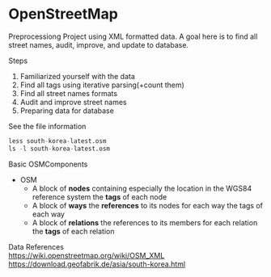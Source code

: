 OpenStreetMap
====
Preprocessiong Project using XML formatted data.
 A goal here is to find all street names, audit, improve, and
 update to database.  


Steps
1. Familiarized yourself with the data
2. Find all tags using iterative parsing(+count them)
3. Find all street names formats
4. Audit and improve street names
5. Preparing data for database

See the file information
```python
less south-korea-latest.osm
ls -l south-korea-latest.osm
```

Basic OSMComponents
- OSM
    - A block of **nodes** containing especially the location in the WGS84 reference system
the **tags** of each node
    - A block of **ways**
the **references** to its nodes for each way
the tags of each way
    - A block of **relations**
the references to its members for each relation
the **tags** of each relation


Data References  
https://wiki.openstreetmap.org/wiki/OSM_XML
https://download.geofabrik.de/asia/south-korea.html
